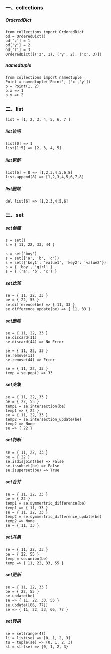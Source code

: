 ### 一、collections
##### OrderedDict
```
from collections import OrderedDict
od = OrderedDict()
od['z'] = 1
od['y'] = 2
od['z'] = 3
OrderedDict([('z', 1), ('y', 2), ('x', 3)])
```
##### namedtuple
```
from collections import namedtuple
Point = namedtuple('Point', ['x','y'])
p = Point(1, 2)
p.x => 1
p.y => 2
```

### 二、list
```
list = [1, 2, 3, 4, 5, 6, 7 ]
```

##### list访问
```
list[0] => 1
list[1:5] => [2, 3, 4, 5]
```
##### list更新
```
list[6] = 8 => [1,2,3,4,5,6,8] 
list.append(8) => [1,2,3,4,5,6,7,8]
```
##### list删除
```
del list[6] => [1,2,3,4,5,6] 
```
### 三、set
##### set创建
```
s = set()
s = { 11, 22, 33, 44 }
```
```
s = set('boy')
s = set(['a', 'b', 'c'])
s = set({'key1': 'value1', 'key2': 'value2'})
s = { 'boy', 'girl' }
s = { ('a', 'b', 'c') }
```
##### set比较
```
se = { 11, 22, 33 }
be = { 22, 55 }
se.difference(be) => { 11, 33 }
se.difference_update(be) => { 11, 33 }
```
##### set删除
```
se = { 11, 22, 33 }
se.discard(11)
se.discard(44) => No Error
```
```
se = { 11, 22, 33 }
se.remove(11)
se.remove(44) => Error
```
```
se = { 11, 22, 33 }
temp = se.pop() => 33
```
##### set交集
```
se = { 11, 22, 33 }
be = { 22, 55 }
temp1 = se.intersection(be)
temp1 => { 22 }
se = { 11, 22, 33 }
temp2 = se.intersection_update(be)
temp2 => None
se => { 22 }
```
##### set判断
```
se = { 11, 22, 33 }
be = { 22 }
se.isdisjoint(be) => False
se.issubset(be) => False
se.isuperset(be) => True
```
##### set合并
```
se = { 11, 22, 33 }
be = { 22 }
temp1 = se.symmertric_difference(be)
temp1 => { 11, 33 }
se = { 11, 22, 33 }
temp2 = se.symmertric_difference_update(be)
temp2 => None
se = { 11, 33 }
```
##### set并集
```
se = { 11, 22, 33 }
be = { 22, 55 }
temp = se.union(be)
temp => { 11, 22, 33, 55 }
```
##### set更新
```
se = { 11, 22, 33 }
be = { 22, 55 }
se.update(be)
se => { 11, 22, 33, 55 }
se.update([66, 77])
se => { 11, 22, 33, 66, 77 }
```
##### set转换
```
se = set(range(4))
li = list(se) => [0, 1, 2, 3]
tu = tuple(se) => (0, 1, 2, 3) 
st = str(se) => {0, 1, 2, 3}
```
